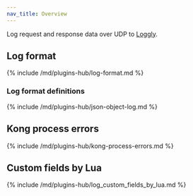 ```yaml
---
nav_title: Overview
---
```


Log request and response data over UDP to [Loggly](https://www.loggly.com).

## Log format

{% include /md/plugins-hub/log-format.md %}

### Log format definitions 

{% include /md/plugins-hub/json-object-log.md %}

## Kong process errors

{% include /md/plugins-hub/kong-process-errors.md %}

## Custom fields by Lua

{% include /md/plugins-hub/log_custom_fields_by_lua.md %}
